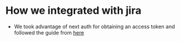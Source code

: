 # How we integrated with jira

- We took advantage of next auth for obtaining an access token and followed the guide from [here](https://developer.atlassian.com/cloud/jira/software/oauth-2-3lo-apps)
